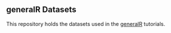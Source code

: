 ## generalR Datasets

This repository holds the datasets used in the [generalR](http://www.riffomonas.org/generalR/) tutorials.
